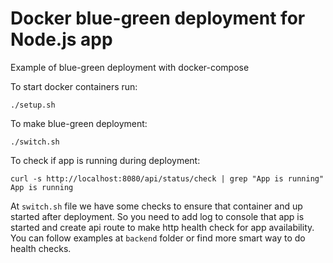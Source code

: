 # Docker blue-green deployment for Node.js app
Example of blue-green deployment with docker-compose


To start docker containers run:
```
./setup.sh 
```

To make blue-green deployment:
```
./switch.sh
```

To check if app is running during deployment:
```
curl -s http://localhost:8080/api/status/check | grep "App is running"
App is running
```

At ```switch.sh``` file we have some checks to ensure that container and up started after deployment.
So you need to add log to console that app is started and create api route to make http health check for app availability. You can follow examples at ```backend``` folder or find more smart way to do health checks.
